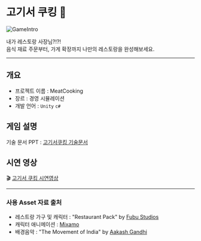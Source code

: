 # 고기서 쿠킹 :meat_on_bone:

![GameIntro](https://github.com/YS-AN/UnityMeatCooking/assets/11987122/89552f90-004c-4282-b521-a589d41c6008)

내가 레스토랑 사장님?!?! <br>
음식 재료 주문부터, 가게 확장까지 나만의 레스토랑을 완성해보세요. 

---

## 개요
* 프로젝트 이름 : MeatCooking
* 장르 : 경영 시뮬레이션
* 개발 언어 : `Unity` `c#`

## 게임 설명
기술 문서 PPT : [고기서쿠킹 기술문서](https://docs.google.com/presentation/d/1CMZnPcSpElnzdk_fU3l9hI2PxtcI3Wwi/edit?usp=sharing&ouid=117600408879502028307&rtpof=true&sd=true)

## 시연 영상
:clapper: [고기서 쿠킹 시연영상](https://youtu.be/H3BjpUJZmK0?si=dH6cQ2XP1cynpiAn)
 
---

### 사용 Asset 자료 출처
* 레스트랑 가구 및 캐릭터 : "Restaurant Pack" by [Fubu Studios](https://assetstore.unity.com/packages/3d/environments/restaurant-pack-199227)
* 캐릭터 애니메이션 : [Mixamo](https://www.mixamo.com/)
* 배경음악 : "The Movement of India" by [Aakash Gandhi](https://studio.youtube.com/channel/UCON429aKW8PFIKTRj52XeJA/music)
